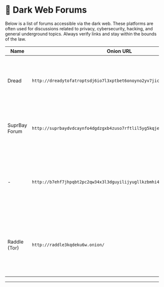 # 💬 Dark Web Forums

Below is a list of forums accessible via the dark web. These platforms are often used for discussions related to privacy, cybersecurity, hacking, and general underground topics. Always verify links and stay within the bounds of the law.

| Name             | Onion URL                                     | Description |
|------------------|-----------------------------------------------|-------------|
| Dread | `http://dreadytofatroptsdj6io7l3xptbet6onoyno2yv7jicoxknyazubrad.onion/` | Reddit-style forum focused on darknet markets, privacy, and community discussion. |
| SuprBay Forum | `http://suprbaydvdcaynfo4dgdzgxb4zuso7rftlil5yg5kqjefnw4wq4ulcad.onion/` | Official Pirate Bay forum for help, file-sharing, news, and discussions. |
| - | `http://b7ehf7jhpqbt2pc2qw34x3l3dguyilijyugllkzbmhi4e6shvbym73id.onion/` | Veteran forum for darknet users and vendors, focused on harm reduction, privacy, and safety. |
| Raddle (Tor)     | `http://raddle3kqdeku6w.onion/`                | A censorship-resistant alternative to Reddit. Covers politics, privacy, and underground topics. |

---
